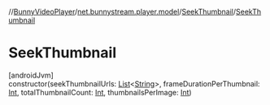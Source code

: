 //[BunnyVideoPlayer](../../../index.md)/[net.bunnystream.player.model](../index.md)/[SeekThumbnail](index.md)/[SeekThumbnail](-seek-thumbnail.md)

# SeekThumbnail

[androidJvm]\
constructor(seekThumbnailUrls: [List](https://kotlinlang.org/api/latest/jvm/stdlib/kotlin-stdlib/kotlin.collections/-list/index.html)&lt;[String](https://kotlinlang.org/api/latest/jvm/stdlib/kotlin-stdlib/kotlin/-string/index.html)&gt;, frameDurationPerThumbnail: [Int](https://kotlinlang.org/api/latest/jvm/stdlib/kotlin-stdlib/kotlin/-int/index.html), totalThumbnailCount: [Int](https://kotlinlang.org/api/latest/jvm/stdlib/kotlin-stdlib/kotlin/-int/index.html), thumbnailsPerImage: [Int](https://kotlinlang.org/api/latest/jvm/stdlib/kotlin-stdlib/kotlin/-int/index.html))

